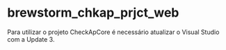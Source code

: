 # brewstorm_chkap_prjct_web

Para utilizar o projeto CheckApCore é necessário atualizar o Visual Studio com a Update 3.
